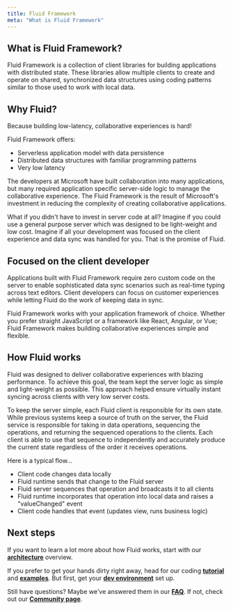 ```yaml
---
title: Fluid Framework
meta: "What is Fluid Framework"
---
```


## What is Fluid Framework?

Fluid Framework is a collection of client libraries for building applications with distributed state. These libraries
allow multiple clients to create and operate on shared, synchronized data structures using coding
patterns similar to those used to work with local data.

## Why Fluid?

Because building low-latency, collaborative experiences is hard!

Fluid Framework offers:

* Serverless application model with data persistence
* Distributed data structures with familiar programming patterns
* Very low latency

The developers at Microsoft have built collaboration into many applications, but many required application specific 
server-side logic to manage the collaborative experience. The Fluid Framework is the result of Microsoft's investment 
in reducing the complexity of creating collaborative applications.

What if you didn't have to invest in server code at all? Imagine if you could use a general purpose server
which was designed to be light-weight and low cost. Imagine if all your development was focused on the client
experience and data sync was handled for you. That is the promise of Fluid.

## Focused on the client developer

Applications built with Fluid Framework require zero custom code on the server to enable sophisticated data sync
scenarios such as real-time typing across text editors. Client developers can focus on customer experiences while
letting Fluid do the work of keeping data in sync.

Fluid Framework works with your application framework of choice. Whether you prefer straight JavaScript or
a framework like React, Angular, or Vue; Fluid Framework makes building collaborative experiences simple and
flexible.

## How Fluid works

Fluid was designed to deliver collaborative experiences with blazing performance. To achieve this goal, the team kept 
the server logic as simple and light-weight as possible. This approach helped ensure virtually instant syncing across
clients with very low server costs.

To keep the server simple, each Fluid client is responsible for its own state. While previous systems keep a source of
truth on the server, the Fluid service is responsible for taking in data operations, sequencing the operations, and 
returning the sequenced operations to the clients. Each client is able to use that sequence to independently and 
accurately produce the current state regardless of the order it receives operations.

Here is a typical flow...

- Client code changes data locally
- Fluid runtime sends that change to the Fluid server
- Fluid server sequences that operation and broadcasts it to all clients
- Fluid runtime incorporates that operation into local data and raises a "valueChanged" event
- Client code handles that event (updates view, runs business logic)

## Next steps

If you want to learn a lot more about how Fluid works, start with our
**[architecture](concepts/architecture.md)** overview.

If you prefer to get your hands dirty right away, head for our coding **[tutorial](get-started/tutorial.md)** and **[examples](get-started/examples.md)**.
But first, get your **[dev environment](get-started/dev-env.md)** set up.

Still have questions? Maybe we've answered them in our **[FAQ](faq.md)**. If not, check out our **[Community page](/community/)**.
